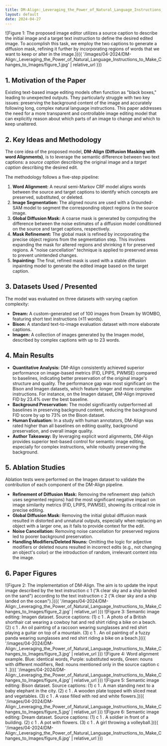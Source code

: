 ```yaml
---
title: DM-Align:_Leveraging_the_Power_of_Natural_Language_Instructions_to_Make_Changes_to_Images
layout: default
date: 2024-04-27
---
```

![Figure 1: The proposed image editor utilizes a source caption to describe the initial image and a target text instruction to define the desired edited image. To accomplish this task, we employ the two captions to generate a diffusion mask, refining it further by incorporating regions of words that we want to keep or alter in the image.]({{ '/images/04-2024/DM-Align:_Leveraging_the_Power_of_Natural_Language_Instructions_to_Make_Changes_to_Images/figure_1.jpg' | relative_url }})
## 1. Motivation of the Paper
Existing text-based image editing models often function as "black boxes," leading to unexpected outputs. They particularly struggle with two key issues: preserving the background content of the image and accurately following long, complex natural language instructions. This paper addresses the need for a more transparent and controllable image editing model that can explicitly reason about which parts of an image to change and which to keep unaltered.

## 2. Key Ideas and Methodology
The core idea of the proposed model, **DM-Align (Diffusion Masking with word Alignments)**, is to leverage the semantic difference between two text captions: a *source caption* describing the original image and a *target caption* describing the desired edit.

The methodology follows a five-step pipeline:
1.  **Word Alignment:** A neural semi-Markov CRF model aligns words between the source and target captions to identify which concepts are preserved, substituted, or deleted.
2.  **Image Segmentation:** The aligned nouns are used with a Grounded-SAM model to segment the corresponding object regions in the source image.
3.  **Global Diffusion Mask:** A coarse mask is generated by computing the difference between the noise estimates of a diffusion model conditioned on the source and target captions, respectively.
4.  **Mask Refinement:** The global mask is refined by incorporating the precise object regions from the segmentation step. This involves expanding the mask for altered regions and shrinking it for preserved regions. A "noise cancellation" technique is applied to preserved areas to prevent unintended changes.
5.  **Inpainting:** The final, refined mask is used with a stable diffusion inpainting model to generate the edited image based on the target caption.

## 3. Datasets Used / Presented
The model was evaluated on three datasets with varying caption complexity:
*   **Dream:** A custom-generated set of 100 images from Dream by WOMBO, featuring short text instructions (≤11 words).
*   **Bison:** A standard text-to-image evaluation dataset with more elaborate captions.
*   **Imagen:** A collection of images generated by the Imagen model, described by complex captions with up to 23 words.

## 4. Main Results
*   **Quantitative Analysis:** DM-Align consistently achieved superior performance on image-based metrics (FID, LPIPS, PWMSE) compared to baselines, indicating better preservation of the original image's structure and quality. The performance gap was most significant on the Bison and Imagen datasets, which feature longer and more complex instructions. For instance, on the Imagen dataset, DM-Align improved FID by 23.4% over the best baseline.
*   **Background Preservation:** The model significantly outperformed all baselines in preserving background content, reducing the background FID score by up to 73% on the Bison dataset.
*   **Human Evaluation:** In a study with human annotators, DM-Align was rated higher than all baselines on editing quality, background preservation, and overall image quality.
*   **Author Takeaway:** By leveraging explicit word alignments, DM-Align provides superior text-based control for semantic image editing, especially for complex instructions, while robustly preserving the background.

## 5. Ablation Studies
Ablation tests were performed on the Imagen dataset to validate the contribution of each component of the DM-Align pipeline.
*   **Refinement of Diffusion Mask:** Removing the refinement step (which uses segmented regions) had the most significant negative impact on image similarity metrics (FID, LPIPS, PWMSE), showing its critical role in precise editing.
*   **Global Diffusion Mask:** Removing the initial global diffusion mask resulted in distorted and unnatural outputs, especially when replacing an object with a larger one, as it fails to provide context for the edit.
*   **Noise Cancellation:** Removing noise cancellation for preserved regions led to poorer background preservation.
*   **Handling Modifiers/Deleted Nouns:** Omitting the logic for adjective modifiers or deleted nouns resulted in incorrect edits (e.g., not changing an object's color) or the introduction of random, irrelevant content into the image.

## 6. Paper Figures
![Figure 2: The implementation of DM-Align. The aim is to update the input image described by the text instruction c 1 (“A clear sky and a ship landed on the sand") according to the text instruction c 2 (“A clear sky and a ship landed on the ocean").]({{ '/images/04-2024/DM-Align:_Leveraging_the_Power_of_Natural_Language_Instructions_to_Make_Changes_to_Images/figure_2.jpg' | relative_url }})
![Figure 3: Semantic image editing: Imagen dataset. Source captions: (1) c 1 . A photo of a British shorthair cat wearing a cowboy hat and red shirt riding a bike on a beach. (2) c 1 . An oil painting of a raccoon wearing sunglasses and red shirt playing a guitar on top of a mountain. (3) c 1 . An oil painting of a fuzzy panda wearing sunglasses and red shirt riding a bike on a beach.]({{ '/images/04-2024/DM-Align:_Leveraging_the_Power_of_Natural_Language_Instructions_to_Make_Changes_to_Images/figure_3.jpg' | relative_url }})
![Figure 4: Word alignment example. Blue: identical words, Purple: substituted words, Green: nouns with different modifiers, Red: nouns mentioned only in the source caption c 1 .]({{ '/images/04-2024/DM-Align:_Leveraging_the_Power_of_Natural_Language_Instructions_to_Make_Changes_to_Images/figure_4.jpg' | relative_url }})
![Figure 5: Semantic image editing: Bison dataset. Source captions: (1) c 1 . A man standing next to a baby elephant in the city. (2) c 1 . A wooden plate topped with sliced meat and vegetables. (3) c 1 . A vase filled with red and white flowers.]({{ '/images/04-2024/DM-Align:_Leveraging_the_Power_of_Natural_Language_Instructions_to_Make_Changes_to_Images/figure_5.jpg' | relative_url }})
![Figure 6: Semantic image editing: Dream dataset. Source captions: (1) c 1 . A soldier in front of a building. (2) c 1 . A pot with flowers. (3) c 1 . A girl throwing a volleyball.]({{ '/images/04-2024/DM-Align:_Leveraging_the_Power_of_Natural_Language_Instructions_to_Make_Changes_to_Images/figure_6.jpg' | relative_url }})
